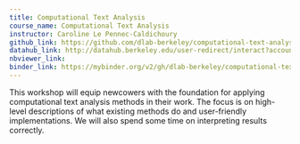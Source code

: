 ```yaml
---
title: Computational Text Analysis
course_name: Computational Text Analysis
instructor: Caroline Le Pennec-Caldichoury
github_link: https://github.com/dlab-berkeley/computational-text-analysis-spring-2019
datahub_link: http://datahub.berkeley.edu/user-redirect/interact?account=dlab-berkeley&repo=computational-text-analysis-spring-2019&branch=master&path=
nbviewer_link:
binder_link: https://mybinder.org/v2/gh/dlab-berkeley/computational-text-analysis-spring-2019/master
---
```

This workshop will equip newcowers with the foundation for applying computational text analysis methods in their work. The focus is on high-level descriptions of what existing methods do and user-friendly implementations. We will also spend some time on interpreting results correctly.
